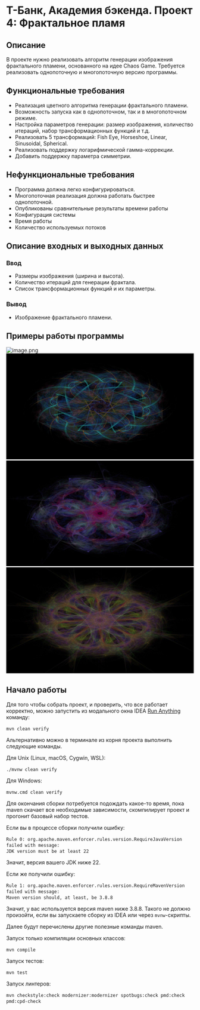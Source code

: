 # Т-Банк, Академия бэкенда. Проект 4: Фрактальное пламя

## Описание

В проекте нужно реализовать алгоритм генерации изображения фрактального пламени, основанного на идее Chaos Game. Требуется реализовать однопоточную и многопоточную версию программы.

## Функциональные требования
- Реализация цветного алгоритма генерации фрактального пламени.
- Возможность запуска как в однопоточном, так и в многопоточном режиме.
- Настройка параметров генерации: размер изображения, количество итераций, набор трансформационных функций и т.д.
- Реализовать 5 трансформаций: Fish Eye, Horseshoe, Linear, Sinusoidal, Spherical.
- Реализовать поддержку логарифмической гамма-коррекции.
- Добавить поддержку параметра симметрии.

## Нефункциональные требования
- Программа должна легко конфигурироваться.
- Многопоточная реализация должна работать быстрее однопоточной.
- Опубликованы сравнительные результаты времени работы
- Конфигурация системы
- Время работы
- Количество используемых потоков

## Описание входных и выходных данных
### Ввод
- Размеры изображения (ширина и высота).
- Количество итераций для генерации фрактала.
- Список трансформационных функций и их параметры.
### Вывод
- Изображение фрактального пламени.

## Примеры работы программы
![image.png](src/main/java/backend/academy/images/image.png)
![image0.jpg](src/main/java/backend/academy/images/image0.jpg)
![image1.jpg](src/main/java/backend/academy/images/image1.jpg)
![image2.jpg](src/main/java/backend/academy/images/image2.jpg)

## Начало работы

Для того чтобы собрать проект, и проверить, что все работает корректно, можно
запустить из модального окна IDEA
[Run Anything](https://www.jetbrains.com/help/idea/running-anything.html)
команду:

```shell
mvn clean verify
```

Альтернативно можно в терминале из корня проекта выполнить следующие команды.

Для Unix (Linux, macOS, Cygwin, WSL):

```shell
./mvnw clean verify
```

Для Windows:

```shell
mvnw.cmd clean verify
```

Для окончания сборки потребуется подождать какое-то время, пока maven скачает
все необходимые зависимости, скомпилирует проект и прогонит базовый набор
тестов.

Если вы в процессе сборки получили ошибку:

```shell
Rule 0: org.apache.maven.enforcer.rules.version.RequireJavaVersion failed with message:
JDK version must be at least 22
```

Значит, версия вашего JDK ниже 22.

Если же получили ошибку:

```shell
Rule 1: org.apache.maven.enforcer.rules.version.RequireMavenVersion failed with message:
Maven version should, at least, be 3.8.8
```

Значит, у вас используется версия maven ниже 3.8.8. Такого не должно произойти,
если вы запускаете сборку из IDEA или через `mvnw`-скрипты.

Далее будут перечислены другие полезные команды maven.

Запуск только компиляции основных классов:

```shell
mvn compile
```

Запуск тестов:

```shell
mvn test
```

Запуск линтеров:

```shell
mvn checkstyle:check modernizer:modernizer spotbugs:check pmd:check pmd:cpd-check
```
